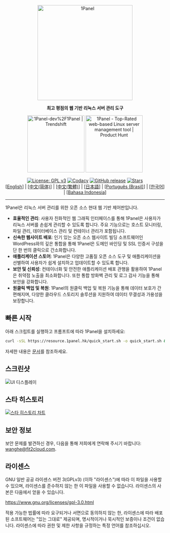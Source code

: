 <p align="center"><a href="https://1panel.hk"><img src="https://resource.1panel.hk/img/1panel-logo.png" alt="1Panel" width="300" /></a></p>
<p align="center"><b>최고 평점의 웹 기반 리눅스 서버 관리 도구</b></p>
<p align="center">
  <a href="https://trendshift.io/repositories/2462" target="_blank"><img src="https://trendshift.io/api/badge/repositories/2462" alt="1Panel-dev%2F1Panel | Trendshift" style="width: 180px; height: auto;" /></a>
  <a href="https://www.producthunt.com/posts/1panel?embed=true&utm_source=badge-featured&utm_medium=badge&utm_souce=badge-1panel" target="_blank"><img src="https://api.producthunt.com/widgets/embed-image/v1/featured.svg?post_id=639696&theme=light" alt="1Panel - Top&#0045;Rated&#0032;web&#0045;based&#0032;Linux&#0032;server&#0032;management&#0032;tool | Product Hunt" style="width: 180px; height: auto;" /></a>
</p>
<p align="center">
  <a href="https://www.gnu.org/licenses/gpl-3.0.html"><img src="https://shields.io/github/license/1Panel-dev/1Panel?color=%231890FF" alt="License: GPL v3"></a>
  <a href="https://app.codacy.com/gh/1Panel-dev/1Panel?utm_source=github.com&utm_medium=referral&utm_content=1Panel-dev/1Panel&utm_campaign=Badge_Grade_Dashboard"><img src="https://app.codacy.com/project/badge/Grade/da67574fd82b473992781d1386b937ef" alt="Codacy"></a>
  <a href="https://github.com/1Panel-dev/1Panel/releases"><img src="https://img.shields.io/github/v/release/1Panel-dev/1Panel" alt="GitHub release"></a>
  <a href="https://github.com/1Panel-dev/1Panel"><img src="https://img.shields.io/github/stars/1Panel-dev/1Panel?color=%231890FF&style=flat-square" alt="Stars"></a><br>
  [<a href="/README.md">English</a>] | [<a href="/docs/README.zh-Hans.md">中文(简体)</a>] | [<a href="/docs/README.zh-Hant.md">中文(繁體)</a>] | [<a href="/docs/README.ja.md">日本語</a>] | [<a href="/docs/README.pt-br.md">Português (Brasil)</a>] | [<a href="/docs/README.ko.md">한국어</a>] | [<a href="/docs/README.id.md">Bahasa Indonesia</a>]
</p>

------------------------------

1Panel은 리눅스 서버 관리를 위한 오픈 소스 현대 웹 기반 제어판입니다.

- **효율적인 관리**: 사용자 친화적인 웹 그래픽 인터페이스를 통해 1Panel은 사용자가 리눅스 서버를 손쉽게 관리할 수 있도록 합니다. 주요 기능으로는 호스트 모니터링, 파일 관리, 데이터베이스 관리 및 컨테이너 관리가 포함됩니다.
- **신속한 웹사이트 배포**: 인기 있는 오픈 소스 웹사이트 빌딩 소프트웨어인 WordPress와의 깊은 통합을 통해 1Panel은 도메인 바인딩 및 SSL 인증서 구성을 단 한 번의 클릭으로 간소화합니다.
- **애플리케이션 스토어**: 1Panel은 다양한 고품질 오픈 소스 도구 및 애플리케이션을 선별하여 사용자가 쉽게 설치하고 업데이트할 수 있도록 합니다.
- **보안 및 신뢰성**: 컨테이너화 및 안전한 애플리케이션 배포 관행을 활용하여 1Panel은 취약점 노출을 최소화합니다. 또한 통합 방화벽 관리 및 로그 감사 기능을 통해 보안을 강화합니다.
- **원클릭 백업 및 복원**: 1Panel의 원클릭 백업 및 복원 기능을 통해 데이터 보호가 간편해지며, 다양한 클라우드 스토리지 솔루션을 지원하여 데이터 무결성과 가용성을 보장합니다.

## 빠른 시작

아래 스크립트를 실행하고 프롬프트에 따라 1Panel을 설치하세요:

```bash
curl -sSL https://resource.1panel.hk/quick_start.sh -o quick_start.sh && bash quick_start.sh
```

자세한 내용은 [문서](https://docs.1panel.hk/quick_start/)를 참조하세요.

## 스크린샷

![UI 디스플레이](https://resource.1panel.hk/img/1panel.png)

## 스타 히스토리

[![스타 히스토리 차트](https://api.star-history.com/svg?repos=1Panel-dev/1Panel&type=Date)](https://star-history.com/#1Panel-dev/1Panel&Date)

## 보안 정보

보안 문제를 발견하신 경우, 다음을 통해 저희에게 연락해 주시기 바랍니다: wanghe@fit2cloud.com.

## 라이센스

GNU 일반 공공 라이센스 버전 3(GPLv3) (이하 "라이센스")에 따라 이 파일을 사용할 수 있으며, 라이센스를 준수하지 않는 한 이 파일을 사용할 수 없습니다. 라이센스의 사본은 다음에서 얻을 수 있습니다.

<https://www.gnu.org/licenses/gpl-3.0.html>

적용 가능한 법률에 따라 요구되거나 서면으로 동의하지 않는 한, 라이센스에 따라 배포된 소프트웨어는 "있는 그대로" 제공되며, 명시적이거나 묵시적인 보증이나 조건이 없습니다. 라이센스에 따라 권한 및 제한 사항을 규정하는 특정 언어를 참조하십시오.